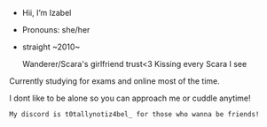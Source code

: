 - Hii, I’m Izabel
- Pronouns: she/her
- straight
  ~2010~
  
  Wanderer/Scara's girlfriend trust<3
Kissing every Scara I see

Currently studying for exams and online most of the time.

I dont like to be alone so you can approach me or cuddle anytime!

    My discord is t0tallynotiz4bel_ for those who wanna be friends!
